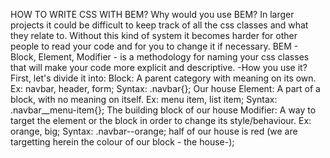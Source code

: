 HOW TO WRITE CSS WITH BEM?
Why would you use BEM?
In larger projects it could be difficult to keep track of all the css classes and what they relate to.
Without this kind of system it becomes harder for other people to read your code
and for you to change it if necessary.
BEM - Block, Element, Modifier - is a methodology for naming your css classes that will make your code
more explicit and descriptive.
-How you use it?
First, let's divide it into:
Block: A parent category with meaning on its own. Ex: navbar, header, form;
Syntax: .navbar{};
Our house
Element: A part of a block, with no meaning on itself. Ex: menu item, list item;
Syntax: .navbar__menu-item{};
The building block of our house
Modifier: A way to target the element or the block in order to change its style/behaviour. Ex: orange, big;
Syntax: .navbar--orange;
half of our house is red (we are targetting herein the colour of our block - the house-);
